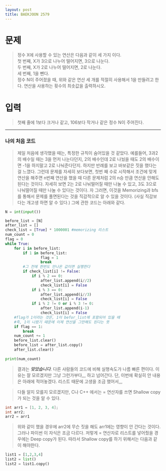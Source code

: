 ```yaml
---
layout: post
title: BAEKJOON 2579
---
```


# 문제
> 정수 X에 사용할 수 있는 연산은 다음과 같이 세 가지 이다.  
첫 번째, X가 3으로 나누어 떨어지면, 3으로 나눈다.  
두 번째,  X가 2로 나누어 떨어지면, 2로 나눈다.  
세 번째, 1을 뺀다.  
정수 N이 주어졌을 때, 위와 같은 연산 세 개를 적절히 사용해서 1을 만들려고 한다. 연산을 사용하는 횟수의 최솟값을 출력하시오.  

# 입력
> 첫째 줄에 1보다 크거나 같고, 106보다 작거나 같은 정수 N이 주어진다.

-----
### 나의 처음 코드
>  제일 처음에 생각했을 때는, 특정한 규칙이 숨어있을 것 같았다. 예를들어, 3과2의 배수일 때는 3을 먼저 나눈다던지, 2의 배수인데 2로 나눴을 때도 2의 배수이면 -1을 하지말고 2로 나눠준다던지. 하지만 반례를 보고 바보같은 짓을 했다는 걸 느꼈다. 그런데 문제를 자세히 보다보면, 첫번 째 수로 시작해서 조건에 맞게 연산을 해주면 n번째 연산을 했을 때 다른 문제처럼 2의 n승 만큼 연산을 안해도 된다는 것이다. 자세히 보면 2는 2로 나눠떨어질 때만 나눌 수 있고, 3도 3으로 나눠떨어질 때만 나눌 수 있다는 것이다. 자 그러면, 이것을 Memorizing과 bfs를 통해서 문제를 풀면된다는 것을 직감적으로 알 수 있을 것이다. (사실 직감보다는 개고생 하면 알 수 있다.)
그에 관한 코드는 아래와 같다.  

~~~python    
N = int(input())

before_list = [N]
after_list = []
check_list = [True] * 1000001 #memorizing 리스트
num_count = 0
flag = 0
while True:
    for i in before_list:
        if 1 in before_list:
                flag = 1
                break
        #그 전에 한번도 안나온 값이면 실행한다
        if check_list[i] != False:
            if i % 2 == 0:
                after_list.append(i//2)
                check_list[i] = False
            if i % 3 == 0:
                after_list.append(i//3)
                check_list[i] = False
            if i % 2 != 0 or i % 3 != 0:
                after_list.append(i-1)
                check_list[i] = False
    #flag가 1이라는 것은, 1이 befor_list에 포함되어 있을 때
    #즉, 1이 나왔기 때문에 이제 연산을 그만해도 된다는 뜻
    if flag == 1:
        break
    num_count += 1
    before_list.clear()
    before_list = after_list.copy()
    after_list.clear()
    
print(num_count)
~~~
> 결과는 ***맞았습니다***.  다른 사람들의 코드에 비해 실행속도가 나름 빠른 편이다. 이유는 잘 모르겠지만 그냥 그런가부다,,, 하고 넘어간다. 단, 이번에 확실히 안 내용은 아래에 적어놓겠다. 리스트 때문에 고생을 조금 했어서,,,  

> 다들 알지 모를지 모르겠지만, C나 C++ 에서는 = 연산자를 쓰면 Shallow copy가 되는 것을 알 수 있다.
~~~c
int arr1 = [1, 2, 3, 4];
int arr2;
arr2 = arr1
~~~
> 위와 같이 했을 경우에 arr2에 무슨 짓을 해도 arr1에는 영향이 안 간다는 것이다. 그러나 파이썬 이 자식은 조금 다르다. 저렇게 = 연산자로 리스트를 넣어줬을 경우에는 Deep copy가 된다. 따라서 Shallow copy를 하기 위해서는 다음과 같이 해야한다.

~~~python
list1 = [1,2,3,4]
list2 = list()
list2 = list1.copy()
~~~
